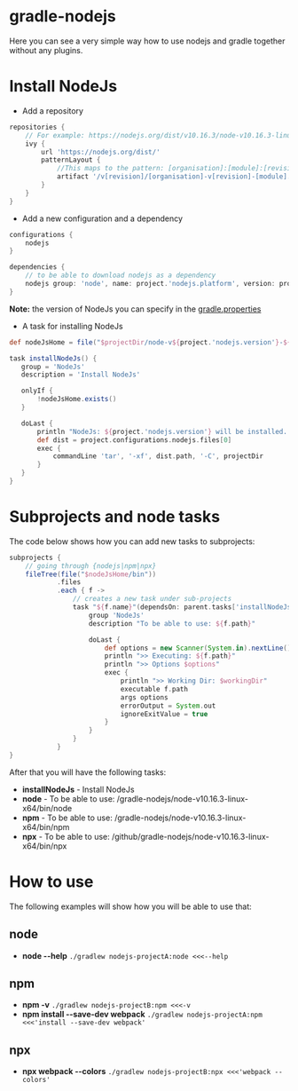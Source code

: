 # gradle-nodejs
Here you can see a very simple way how to use nodejs and gradle together without any plugins.
# Install NodeJs
* Add a repository
```groovy
repositories {
    // For example: https://nodejs.org/dist/v10.16.3/node-v10.16.3-linux-x64.tar.xz
    ivy {
        url 'https://nodejs.org/dist/'
        patternLayout {
            //This maps to the pattern: [organisation]:[module]:[revision]:[classifier]@[ext]
            artifact '/v[revision]/[organisation]-v[revision]-[module].[ext]'
        }
    }
}
```
* Add a new configuration and a dependency
```groovy
configurations {
    nodejs
}

dependencies {
    // to be able to download nodejs as a dependency
    nodejs group: 'node', name: project.'nodejs.platform', version: project.'nodejs.version', ext: 'tar.xz'
}
```
**Note:** the version of NodeJs you can specify in the [gradle.properties](./gradle.properties)
* A task for installing NodeJs
 ```groovy
def nodeJsHome = file("$projectDir/node-v${project.'nodejs.version'}-${project.'nodejs.platform'}")

task installNodeJs() {
    group = 'NodeJs'
    description = 'Install NodeJs'

    onlyIf {
        !nodeJsHome.exists()
    }

    doLast {
        println "NodeJs: ${project.'nodejs.version'} will be installed..."
        def dist = project.configurations.nodejs.files[0]
        exec {
            commandLine 'tar', '-xf', dist.path, '-C', projectDir
        }
    }
}
```
# Subprojects and node tasks
The code below shows how you can add new tasks to subprojects: 
```groovy
subprojects {
    // going through {nodejs|npm|npx}
    fileTree(file("$nodeJsHome/bin"))
            .files
            .each { f ->
                // creates a new task under sub-projects
                task "${f.name}"(dependsOn: parent.tasks['installNodeJs']) {
                    group 'NodeJs'
                    description "To be able to use: ${f.path}"

                    doLast {
                        def options = new Scanner(System.in).nextLine().split(' ')
                        println ">> Executing: ${f.path}"
                        println ">> Options $options"
                        exec {
                            println ">> Working Dir: $workingDir"
                            executable f.path
                            args options
                            errorOutput = System.out
                            ignoreExitValue = true
                        }
                    }
                }
            }
}
```
After that you will have the following tasks:
* **installNodeJs** - Install NodeJs
* **node** - To be able to use: /gradle-nodejs/node-v10.16.3-linux-x64/bin/node
* **npm** - To be able to use: /gradle-nodejs/node-v10.16.3-linux-x64/bin/npm
* **npx** - To be able to use: /github/gradle-nodejs/node-v10.16.3-linux-x64/bin/npx
# How to use
The following examples will show how you will be able to use that:
## node <options>
* **node --help** `./gradlew nodejs-projectA:node <<<--help`
## npm <options>
* **npm -v** `./gradlew nodejs-projectB:npm <<<-v`
* **npm install --save-dev webpack** `./gradlew nodejs-projectA:npm <<<'install --save-dev webpack'`
## npx <options>
* **npx webpack --colors** `./gradlew nodejs-projectB:npx <<<'webpack --colors'`